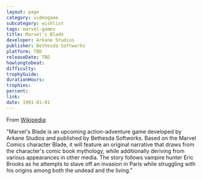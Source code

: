 ```yaml
---
layout: page
category: videogame
subcategory: wishlist
tags: marvel-games
title: Marvel's Blade
developer: Arkane Studios
publisher: Bethesda Softworks
platform: TBD
releaseDate: TBD
howlongtobeat:
difficulty:
trophyGuide:
durationHours:
trophies:
percent:
link:
date: 1991-01-01
---
```


From [Wikipedia](https://en.wikipedia.org/wiki/Blade_(upcoming_video_game)):

"Marvel's Blade is an upcoming action-adventure game developed by Arkane Studios and published by Bethesda Softworks. Based on the Marvel Comics character Blade, it will feature an original narrative that draws from the character's comic book mythology, while additionally deriving from various appearances in other media. The story follows vampire hunter Eric Brooks as he attempts to stave off an invasion in Paris while struggling with his origins among both the undead and the living."
